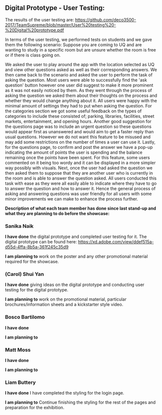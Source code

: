 ## Digital Prototype - User Testing:

The results of the user testing are: https://github.com/deco3500-2017/TeamSupreme/blob/master/User%20testing%20-%20Digital%20prototype.pdf

In terms of the user testing, we performed tests on students and we gave them the following scenario:
Suppose you are coming to UQ and are wanting to study in a specific room but are unsure whether the room is free or if there is class going on. 

We asked the user to play around the app with the location selected as UQ and view other questions asked as well as their corresponding answers. We then came back to the scenario and asked the user to perform the task of asking the question. Most users were able to successfully find the 'ask question' button however one user did suggest to make it more prominent as it was not easily noticed by them. As they went through the process of asking the question we asked them about their thoughts on the process and whether they would change anything about it. All users were happy with the minimal amount of settings they had to put when asking the question. For the categories section we got some useful feedback on the types of categories to include these consisted of; parking, libraries, facilities, street markets, entertainment, and opening hours. Another good suggestion for the questions page was to include an urgent question so these questions would appear first as unanswered and would aim to get a faster reply than usual questions. However we do not want this feature to be misused and may add some restrictions on the number of times a user can use it. Lastly, for the questions page, to confirm and post the answer we have a pop-up indicating the amount of points the user is spending and the balance remaining once the points have been spent. For this feature, some users commented on it being too wordy and it can be displayed in a more simpler way possibly with visuals. Next, once the user had asked the question we then asked them to suppose that they are another user who is currently in the room and is able to answer the question asked. All users conducted this task with ease as they were all easily able to indicate where they have to go to answer the question and how to answer it. Hence the general process of asking and answering questions was user friendly for all users with some minor improvements we can make to enhance the process further.     


**Description of what each team member has done since last stand-up and what they are planning to do before the showcase:** 

### Sanika Naik

**I have done** the digital prototype and completed user testing for it. The digital prototype can be found here: https://xd.adobe.com/view/ddef515a-d55d-4ffa-8b5a-361f245c35d9

**I am planning to** work on the poster and any other promotional material required for the showcase.

### (Carol) Shui Yan

**I have done** giving ideas on the digital prototype and conducting user testing for the digital prototype.

**I am planning to**  work on the promotional material, particular brochures/information sheets and a kickstarter style video. 

### Bosco Bartilomo

**I have done** 

**I am planning to** 

### Matt Moss

**I have done** 

**I am planning to** 

### Liam Buttery

**I have done** I have completed the styling for the login page.

**I am planning to** Continue finishing the styling for the rest of the pages and preparation for the exhibition.

